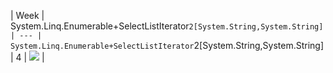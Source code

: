 | Week | System.Linq.Enumerable+SelectListIterator`2[System.String,System.String]
| --- | System.Linq.Enumerable+SelectListIterator`2[System.String,System.String]
| 4 |  ![](https://github.com/kmaooad/coding-19w04-Olehpryimak/workflows/Grading/badge.svg) |
